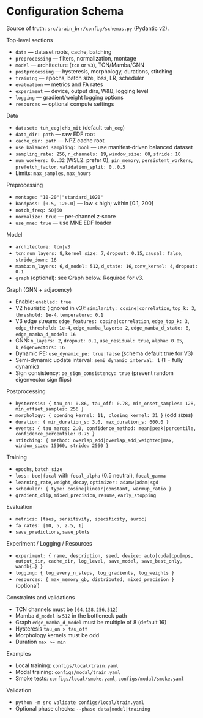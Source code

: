 # Configuration Schema

Source of truth: `src/brain_brr/config/schemas.py` (Pydantic v2).

Top-level sections

- `data` — dataset roots, cache, batching
- `preprocessing` — filters, normalization, montage
- `model` — architecture (`tcn` or `v3`), TCN/Mamba/GNN
- `postprocessing` — hysteresis, morphology, durations, stitching
- `training` — epochs, batch size, loss, LR, scheduler
- `evaluation` — metrics and FA rates
- `experiment` — device, output dirs, W&B, logging level
- `logging` — gradient/weight logging options
- `resources` — optional compute settings

Data

- `dataset: tuh_eeg|chb_mit` (default `tuh_eeg`)
- `data_dir: path` — raw EDF root
- `cache_dir: path` — NPZ cache root
- `use_balanced_sampling: bool` — use manifest‑driven balanced dataset
- `sampling_rate: 256`, `n_channels: 19`, `window_size: 60`, `stride: 10`
- `num_workers: 0..32` (WSL2: prefer 0), `pin_memory`, `persistent_workers`, `prefetch_factor`, `validation_split: 0..0.5`
- Limits: `max_samples`, `max_hours`

Preprocessing

- `montage: "10-20"|"standard_1020"`
- `bandpass: [0.5, 120.0]` — low < high; within [0.1, 200]
- `notch_freq: 50|60`
- `normalize: true` — per‑channel z‑score
- `use_mne: true` — use MNE EDF loader

Model

- `architecture: tcn|v3`
- `tcn`: `num_layers: 8`, `kernel_size: 7`, `dropout: 0.15`, `causal: false`, `stride_down: 16`
- `mamba`: `n_layers: 6`, `d_model: 512`, `d_state: 16`, `conv_kernel: 4`, `dropout: 0.1`
- `graph` (optional): see Graph below. Required for v3.

Graph (GNN + adjacency)

- Enable: `enabled: true`
- V2 heuristic (ignored in v3): `similarity: cosine|correlation`, `top_k: 3`, `threshold: 1e-4`, `temperature: 0.1`
- V3 edge stream: `edge_features: cosine|correlation`, `edge_top_k: 3`, `edge_threshold: 1e-4`, `edge_mamba_layers: 2`, `edge_mamba_d_state: 8`, `edge_mamba_d_model: 16`
- GNN: `n_layers: 2`, `dropout: 0.1`, `use_residual: true`, `alpha: 0.05`, `k_eigenvectors: 16`
- Dynamic PE: `use_dynamic_pe: true|false` (schema default true for V3)
- Semi-dynamic update interval: `semi_dynamic_interval: 1` (1 = fully dynamic)
- Sign consistency: `pe_sign_consistency: true` (prevent random eigenvector sign flips)

Postprocessing

- `hysteresis: { tau_on: 0.86, tau_off: 0.78, min_onset_samples: 128, min_offset_samples: 256 }`
- `morphology: { opening_kernel: 11, closing_kernel: 31 }` (odd sizes)
- `duration: { min_duration_s: 3.0, max_duration_s: 600.0 }`
- `events: { tau_merge: 2.0, confidence_method: mean|peak|percentile, confidence_percentile: 0.75 }`
- `stitching: { method: overlap_add|overlap_add_weighted|max, window_size: 15360, stride: 2560 }`

Training

- `epochs`, `batch_size`
- `loss: bce|focal` with `focal_alpha` (0.5 neutral), `focal_gamma`
- `learning_rate`, `weight_decay`, `optimizer: adamw|adam|sgd`
- `scheduler: { type: cosine|linear|constant, warmup_ratio }`
- `gradient_clip`, `mixed_precision`, `resume`, `early_stopping`

Evaluation

- `metrics: [taes, sensitivity, specificity, auroc]`
- `fa_rates: [10, 5, 2.5, 1]`
- `save_predictions`, `save_plots`

Experiment / Logging / Resources

- `experiment: { name, description, seed, device: auto|cuda|cpu|mps, output_dir, cache_dir, log_level, save_model, save_best_only, wandb{…} }`
- `logging: { log_every_n_steps, log_gradients, log_weights }`
- `resources: { max_memory_gb, distributed, mixed_precision }` (optional)

Constraints and validations

- TCN channels must be `[64,128,256,512]`
- Mamba `d_model` is `512` in the bottleneck path
- Graph `edge_mamba_d_model` must be multiple of 8 (default 16)
- Hysteresis `tau_on > tau_off`
- Morphology kernels must be odd
- Duration `max >= min`

Examples

- Local training: `configs/local/train.yaml`
- Modal training: `configs/modal/train.yaml`
- Smoke tests: `configs/local/smoke.yaml`, `configs/modal/smoke.yaml`

Validation

- `python -m src validate configs/local/train.yaml`
- Optional phase checks: `--phase data|model|training`
